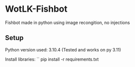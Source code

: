 # WotLK-Fishbot
Fishbot made in python using image recongition, no injections


## Setup

Python version used: 3.10.4 (Tested and works on py 3.11)

Install libraries:
``
pip install -r requirements.txt
```
